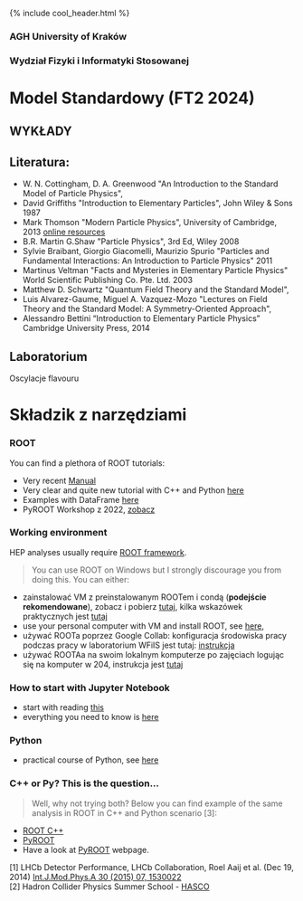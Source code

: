 {% include cool_header.html %}
### AGH University of Kraków
### Wydział Fizyki i Informatyki Stosowanej

<!--
# Wstęp do Modelu Standardowego (FT1 2023) 

## WYKŁADY
- Relatywistyka
- Obroty i grupy
- Lagranżiany [slajdy](/Files/MS_1.pdf)
- Równanie Diraca [slajdy](/Files/Dirac_equation.pdf)
- Przekrój czynny, oddziaływania elektromagnetyczne  [slajdy](/Files/MS_PrzekrojCzynny.pdf)

## ĆWICZENIA
- Relatywistyka  [Zadania](Files/Relatywistyka_MS1.pdf)
- Wybrane aspekty teori pola, symetri i grup [Zadania](Files/Pola_MS1.pdf)
- Rozważania o spinie i izospinie [Zadania](Files/Spiny_MS3.pdf)


## Literatura:
- W. N. Cottingham,  D. A. Greenwood "An Introduction to the Standard Model of Particle Physics",
- David Griffiths "Introduction to Elementary Particles", John Wiley & Sons 1987
- Mark Thomson "Modern Particle Physics", University of Cambridge, 2013 [online resources](https://www.hep.phy.cam.ac.uk/~thomson/MPP/ModernParticlePhysics.html)
- B.R. Martin G.Shaw "Particle Physics", 3rd Ed, Wiley 2008
- Sylvie Braibant, Giorgio Giacomelli, Maurizio Spurio "Particles and Fundamental Interactions: An Introduction to Particle Physics" 2011
- Martinus Veltman "Facts and Mysteries in Elementary Particle Physics" World Scientific Publishing Co. Pte. Ltd. 2003
- Matthew D. Schwartz "Quantum Field Theory and the Standard Model",
- Luis Alvarez-Gaume, Miguel A. Vazquez-Mozo "Lectures on Field Theory and the Standard Model: A Symmetry-Oriented Approach",
- Alessandro Bettini “Introduction to Elementary Particle Physics”  Cambridge University Press, 2014

## PROJEKT
-->

# Model Standardowy (FT2 2024)

## WYKŁADY

## Literatura:
- W. N. Cottingham,  D. A. Greenwood "An Introduction to the Standard Model of Particle Physics",
- David Griffiths "Introduction to Elementary Particles", John Wiley & Sons 1987
- Mark Thomson "Modern Particle Physics", University of Cambridge, 2013 [online resources](https://www.hep.phy.cam.ac.uk/~thomson/MPP/ModernParticlePhysics.html)
- B.R. Martin G.Shaw "Particle Physics", 3rd Ed, Wiley 2008
- Sylvie Braibant, Giorgio Giacomelli, Maurizio Spurio "Particles and Fundamental Interactions: An Introduction to Particle Physics" 2011
- Martinus Veltman "Facts and Mysteries in Elementary Particle Physics" World Scientific Publishing Co. Pte. Ltd. 2003
- Matthew D. Schwartz "Quantum Field Theory and the Standard Model",
- Luis Alvarez-Gaume, Miguel A. Vazquez-Mozo "Lectures on Field Theory and the Standard Model: A Symmetry-Oriented Approach",
- Alessandro Bettini “Introduction to Elementary Particle Physics”  Cambridge University Press, 2014

## Laboratorium
Oscylacje flavouru

# Składzik z narzędziami

### ROOT 
 You can find a plethora of ROOT tutorials:
 - Very recent [Manual](https://root.cern/manual/basics/)
 - Very clear and quite new tutorial with C++ and Python [here](https://www.nevis.columbia.edu/~seligman/root-class/RootClass2021.pdf)
 - Examples with DataFrame [here](https://root.cern/doc/master/classROOT_1_1RDataFrame.html)
 - PyROOT Workshop z 2022, [zobacz](https://indico.cern.ch/event/882824/contributions/3929999/)
 
### Working environment 
HEP analyses usually require [ROOT framework](https://root.cern/). 
> You can use ROOT on Windows but I strongly discourage you from doing this. 
> You can either:
- zainstalować VM z preinstalowanym ROOTem i condą (**podejście rekomendowane**), zobacz i pobierz [tutaj](https://figshare.com/s/2fd8f8072f9b7e50cf4d), kilka wskazówek praktycznych jest [tutaj](Files/notatki_VM_Root.pdf)
- use your personal computer with VM and install ROOT, see [here](https://root.cern/install/),
- używać ROOTa poprzez Google Collab: konfiguracja środowiska pracy podczas pracy w laboratorium WFiIS jest tutaj: [instrukcja](Files/WorkingEnv)
- używać ROOTAa na swoim lokalnym komputerze po zajęciach logując się na komputer w 204, instrukcja jest [tutaj](https://agile.fis.agh.edu.pl/confluence/pages/viewpage.action?pageId=28837229)


### How to start with Jupyter Notebook
- start with reading [this](https://www.dataquest.io/blog/jupyter-notebook-tutorial/)
- everything you need to know is [here](https://hsf-training.github.io/analysis-essentials/python/01basics.html#Jupyter)


### Python 
- practical course of Python, see [here](https://hsf-training.github.io/analysis-essentials/python/README.html)


### C++ or Py? This is the question...
> Well, why not trying both? Below you can find example of the same analysis in ROOT in C++ and Python scenario [3]:
   - [ROOT C++](Files/Tutorial-ROOT.pdf)
   - [PyROOT](Files/Tutorial-PyROOT_2018.pdf)
- Have a look at [PyROOT](https://root.cern/manual/python/) webpage.


<!--

## PROJEKT
- Skąd się biorą cząstki w pliku z danymi? [Reconstruction](Files/LAB_reconstruction.pptx)
- Identyfikacja cząstek w eksperymencie LHCb [Identyfikacja](Files/Identyfikacja.pdf)
- Materia-antymateria (łamanie CP) [OPIS](Files/projekt_2022.pdf)
- Zadanie projektowe [notatnik](https://github.com/lhcb/opendata-project/blob/master/LHCb_Open_Data_Project.ipynb)

- Kwarki [Zadania](Files/zadania_3.pdf)



## Particle Physics projects for AGH UST FPACS students
- Materia-antymateria (łamanie CP) [OPIS](Files/projekt_2021.pdf)

## HOT NEWS!
- Evidence of new physics (Measurement of the Positive Muon Anomalous Magnetic Moment) [web page](https://news.fnal.gov/2021/04/first-results-from-fermilabs-muon-g-2-experiment-strengthen-evidence-of-new-physics/) [article](Paper/muong2.pdf)
- Violation of lepton universality (Strengthened hints for a violation of lepton universality in B decays) [article](https://arxiv.org/abs/2103.11769)




<!--


## Goals of the course:
   I. Introduction to experimental particle physics. <br>
   II. Study of charm or beauty meson decays in the LHCb experiment with the use of real or simulated data. <br>
   III. Environment for daily work

### LHCb Experiment 
The LHCb (Large Hadron Collider beauty) experiment is one of the four main experiments that operate at the Large Hadron Collider (LHC) at CERN. The experiment is designed to study CP violation, observation of rare decays of beauty and charm particles, and search for New Physics (NP) evidences using indirect measurements. Whereas ATLAS and CMS are general-purpose detector with a broad physics programme spanning from the Standard Model (SM) though supersymmetry (SUSY) to extra dimensions, the LHCb detector is a single-arm forward spectrometer dedicated for studying flavour physics at the LHC. The LHCb programme is thus highly complementary to the direct searches performed at ATLAS and CMS. 

### D meson
D mesons contain charm quark. The lighter D<sup>+</sup> meson contains also one of the lightest quarks (up or down) whereas D<sub>s</sub><sup>+</sup> has a heavier strange quark. Decays of charm mesons involve the change of quark flavour through weak interaction. 

### Project 1: 3-body decay of D meson (real data)

### Project 2: D meson decays to three hadrons (simulated data)
1. Introduction:
   - study the channels of [D<sup>+</sup>](https://pdglive.lbl.gov/Particle.action?init=0&node=S031&home=MXXX035#decayclump_F) and [D<sub>s</sub><sup>+</sup>](https://pdglive.lbl.gov/Particle.action?init=0&node=S034&home=MXXX040#decayclump_A) decays and chose one that contains charge kaons or pions. 
   - draw Feynman diagram of your process and note whereas it is a common or rare decay (we call it favoured or suppressed decay). What type of interaction is responsible for this decay?
   - what information you need to obtain from experiment to observe your process?
2. Data anaysis:
   - study the data set (from AGH cloud, [check access to this site](https://dysk.agh.edu.pl/s/cQ6wLsdCxRjFpa4) ) <br> 
   It contains 160 000 simulated events of D<sup>+</sup> and D<sub>s</sub><sup>+</sup> decays to three hadrons (kaons and pions). 
   - Choose one mode of D meson decay, select candidates,
   - plot distribution of mass and life-time,
   - make fits and compare parameters with theory.
-->   



[1] LHCb Detector Performance, LHCb Collaboration, Roel Aaij et al. (Dec 19, 2014) [Int.J.Mod.Phys.A 30 (2015) 07, 1530022](https://arxiv.org/abs/1412.6352) <br>
[2] Hadron Collider Physics Summer School - [HASCO](http://hasco.uni-goettingen.de/)

